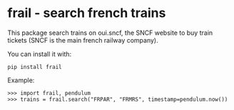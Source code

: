 frail - search french trains
========================================================

This package search trains on oui.sncf, the SNCF website to buy train tickets (SNCF is the main french railway company).

You can install it with:

    pip install frail

Example:

    >>> import frail, pendulum
    >>> trains = frail.search("FRPAR", "FRMRS", timestamp=pendulum.now())
